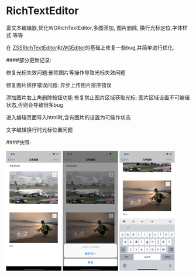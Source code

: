 # RichTextEditor
富文本编辑器,优化WGRichTextEditor,多图添加, 图片删除, 换行光标定位,字体样式 等等

在 [ZSSRichTextEditor](https://github.com/nnhubbard/ZSSRichTextEditor)和[WGEditor](https://github.com/study123456/WGEditor-mobile)的基础上修复一些bug,并简单进行优化.

####部分更新记录:

修复光标失效问题:删除图片等操作导致光标失效问题

修复图片排序错误问题: 异步上传图片排序错误

添加图片右上角删除按钮功能
修复禁止图片区域获取光标: 图片区域设置不可编辑状态,否则会导致很多bug

进入编辑页面导入html时,含有图片的设置为可操作状态

文字编辑换行时光标位置问题

####快照:

<img src="images/pic1.png" width = 30% height = auto />

<img src="images/pic2.png" width = 30% height = auto />

<img src="images/pic3.png" width = 30% height = auto />
